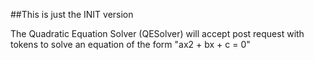 ##This is just the INIT version 

The Quadratic Equation Solver (QESolver) will accept post request with tokens to solve an equation of the form "ax2 + bx + c = 0"


